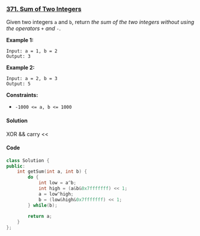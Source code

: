 ### [371. Sum of Two Integers](https://leetcode.com/problems/sum-of-two-integers/)

Given two integers `a` and `b`, return *the sum of the two integers without using the operators* `+` *and* `-`.

 

**Example 1:**

```
Input: a = 1, b = 2
Output: 3
```

**Example 2:**

```
Input: a = 2, b = 3
Output: 5
```

 

**Constraints:**

- `-1000 <= a, b <= 1000`

#### Solution

XOR && carry <<

#### Code

```c++
class Solution {
public:
    int getSum(int a, int b) {
        do {
            int low = a^b;
            int high = (a&b&0x7fffffff) << 1;
            a = low^high;
            b = (low&high&0x7fffffff) << 1;
        } while(b);
        
        return a;
    }
};
```



